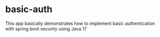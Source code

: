 # basic-auth

This app basically demonstrates how to implement basic authentication with spring boot security
using Java 17
